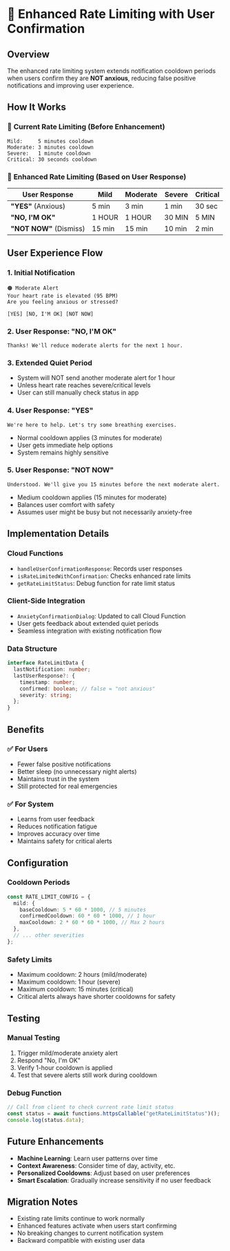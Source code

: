# 🔕 Enhanced Rate Limiting with User Confirmation

## Overview

The enhanced rate limiting system extends notification cooldown periods when users confirm they are **NOT anxious**, reducing false positive notifications and improving user experience.

## How It Works

### 🚦 **Current Rate Limiting (Before Enhancement)**

```
Mild:     5 minutes cooldown
Moderate: 3 minutes cooldown
Severe:   1 minute cooldown
Critical: 30 seconds cooldown
```

### 🎯 **Enhanced Rate Limiting (Based on User Response)**

| **User Response**       | **Mild** | **Moderate** | **Severe** | **Critical** |
| ----------------------- | -------- | ------------ | ---------- | ------------ |
| **"YES"** (Anxious)     | 5 min    | 3 min        | 1 min      | 30 sec       |
| **"NO, I'M OK"**        | 1 HOUR   | 1 HOUR       | 30 MIN     | 5 MIN        |
| **"NOT NOW"** (Dismiss) | 15 min   | 15 min       | 10 min     | 2 min        |

## User Experience Flow

### 1. **Initial Notification**

```
🟠 Moderate Alert
Your heart rate is elevated (95 BPM)
Are you feeling anxious or stressed?

[YES] [NO, I'M OK] [NOT NOW]
```

### 2. **User Response: "NO, I'M OK"**

```
Thanks! We'll reduce moderate alerts for the next 1 hour.
```

### 3. **Extended Quiet Period**

- System will NOT send another moderate alert for 1 hour
- Unless heart rate reaches severe/critical levels
- User can still manually check status in app

### 4. **User Response: "YES"**

```
We're here to help. Let's try some breathing exercises.
```

- Normal cooldown applies (3 minutes for moderate)
- User gets immediate help options
- System remains highly sensitive

### 5. **User Response: "NOT NOW"**

```
Understood. We'll give you 15 minutes before the next moderate alert.
```

- Medium cooldown applies (15 minutes for moderate)
- Balances user comfort with safety
- Assumes user might be busy but not necessarily anxiety-free

## Implementation Details

### **Cloud Functions**

- `handleUserConfirmationResponse`: Records user responses
- `isRateLimitedWithConfirmation`: Checks enhanced rate limits
- `getRateLimitStatus`: Debug function for rate limit status

### **Client-Side Integration**

- `AnxietyConfirmationDialog`: Updated to call Cloud Function
- User gets feedback about extended quiet periods
- Seamless integration with existing notification flow

### **Data Structure**

```typescript
interface RateLimitData {
  lastNotification: number;
  lastUserResponse?: {
    timestamp: number;
    confirmed: boolean; // false = "not anxious"
    severity: string;
  };
}
```

## Benefits

### ✅ **For Users**

- Fewer false positive notifications
- Better sleep (no unnecessary night alerts)
- Maintains trust in the system
- Still protected for real emergencies

### ✅ **For System**

- Learns from user feedback
- Reduces notification fatigue
- Improves accuracy over time
- Maintains safety for critical alerts

## Configuration

### **Cooldown Periods**

```typescript
const RATE_LIMIT_CONFIG = {
  mild: {
    baseCooldown: 5 * 60 * 1000, // 5 minutes
    confirmedCooldown: 60 * 60 * 1000, // 1 hour
    maxCooldown: 2 * 60 * 60 * 1000, // Max 2 hours
  },
  // ... other severities
};
```

### **Safety Limits**

- Maximum cooldown: 2 hours (mild/moderate)
- Maximum cooldown: 1 hour (severe)
- Maximum cooldown: 15 minutes (critical)
- Critical alerts always have shorter cooldowns for safety

## Testing

### **Manual Testing**

1. Trigger mild/moderate anxiety alert
2. Respond "No, I'm OK"
3. Verify 1-hour cooldown is applied
4. Test that severe alerts still work during cooldown

### **Debug Function**

```typescript
// Call from client to check current rate limit status
const status = await functions.httpsCallable("getRateLimitStatus")();
console.log(status.data);
```

## Future Enhancements

- **Machine Learning**: Learn user patterns over time
- **Context Awareness**: Consider time of day, activity, etc.
- **Personalized Cooldowns**: Adjust based on user preferences
- **Smart Escalation**: Gradually increase sensitivity if no user feedback

## Migration Notes

- Existing rate limits continue to work normally
- Enhanced features activate when users start confirming
- No breaking changes to current notification system
- Backward compatible with existing user data
